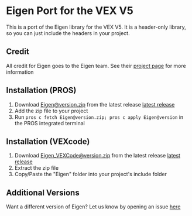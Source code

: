 # Eigen Port for the VEX V5

This is a port of the Eigen library for the VEX V5. It is a header-only library, so you can just include the headers in your project.

## Credit

All credit for Eigen goes to the Eigen team. See their [project page](https://eigen.tuxfamily.org/index.php?title=Main_Page) for more information

## Installation (PROS)

1. Download Eigen@version.zip from the latest release [latest release](github.com/LemLib/Eigen/releases/latest)
2. Add the zip file to your project
3. Run `pros c fetch Eigen@version.zip; pros c apply Eigen@version` in the PROS integrated terminal

## Installation (VEXcode)

1. Download Eigen_VEXCode@version.zip from the latest release [latest release](github.com/LemLib/Eigen/releases/latest)
2. Extract the zip file
3. Copy/Paste the "Eigen" folder into your project's include folder

## Additional Versions

Want a different version of Eigen? Let us know by opening an issue [here](github.com/LemLib/Eigen/issues/new)
